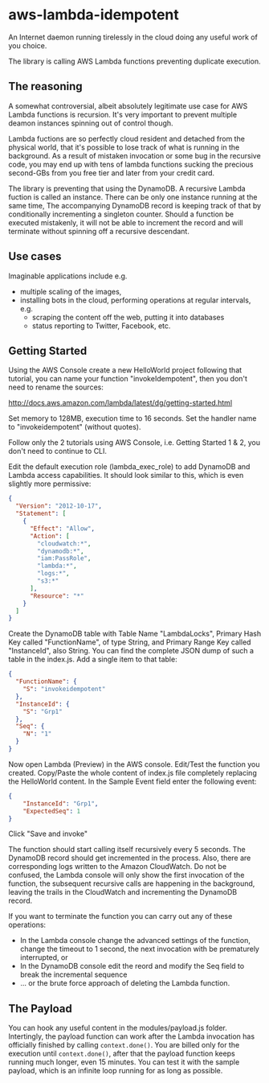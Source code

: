 aws-lambda-idempotent
=====================

An Internet daemon running tirelessly in the cloud doing any useful work of you choice.

The library is calling AWS Lambda functions preventing duplicate execution.

The reasoning
-------------

A somewhat controversial, albeit absolutely legitimate use case for AWS Lambda functions is recursion. It's very important to prevent multiple deamon instances spinning out of control though.

Lambda fuctions are so perfectly cloud resident and detached from the physical world, that it's possible to lose track of what is running in the background. As a result of mistaken invocation or some bug in the recursive code, you may end up with tens of lambda functions sucking the precious second-GBs from you free tier and later from your credit card.

The library is preventing that using the DynamoDB. A recursive Lambda fuction is called an instance. There can be only one instance running at the same time, The accompanying DynamoDB record is keeping track of that by conditionally incrementing a singleton counter. Should a function be executed mistakenly, it will not be able to increment the record and will terminate without spinning off a recursive descendant.

Use cases
---------
Imaginable applications include e.g.

* multiple scaling of the images,
* installing bots in the cloud, performing operations at regular intervals, e.g.
  + scraping the content off the web, putting it into databases
  + status reporting to Twitter, Facebook, etc.


Getting Started
---------------

Using the AWS Console create a new HelloWorld project following that tutorial, you can name your function "invokeIdempotent", then you don't need to rename the sources:

http://docs.aws.amazon.com/lambda/latest/dg/getting-started.html

Set memory to 128MB, execution time to 16 seconds. Set the handler name to "invokeidempotent" (without quotes).

Follow only the 2 tutorials using AWS Console, i.e. Getting Started 1 & 2, you don't need to continue to CLI.

Edit the default execution role (lambda_exec_role) to add DynamoDB and Lambda access capabilities. It should look similar to this, which is even slightly more permissive:

```json
{
  "Version": "2012-10-17",
  "Statement": [
    {
      "Effect": "Allow",
      "Action": [
        "cloudwatch:*",
        "dynamodb:*",
        "iam:PassRole",
        "lambda:*",
        "logs:*",
        "s3:*"
      ],
      "Resource": "*"
    }
  ]
}
```

Create the DynamoDB table with Table Name "LambdaLocks", Primary Hash Key called "FunctionName", of type String, and Primary Range Key called "InstanceId", also String. You can find the complete JSON dump of such a table in the index.js. Add a single item to that table:

```json
{
  "FunctionName": {
    "S": "invokeidempotent"
  },
  "InstanceId": {
    "S": "Grp1"
  },
  "Seq": {
    "N": "1"
  }
}
```

Now open Lambda (Preview) in the AWS console. Edit/Test the function you created. Copy/Paste the whole content of index.js file completely replacing the HelloWorld content. In the Sample Event field enter the following event:

```json
{
    "InstanceId": "Grp1",
    "ExpectedSeq": 1
}
```
Click "Save and invoke"

The function should start calling itself recursively every 5 seconds. The DynamoDB record should get incremented in the process. Also, there are corresponding logs written to the Amazon CloudWatch. Do not be confused, the Lambda console will only show the first invocation of the function, the subsequent recursive calls are happening in the background, leaving the trails in the CloudWatch and incrementing the DynamoDB record.

If you want to terminate the function you can carry out any of these operations:

<ul>
  <li>In the Lambda console change the advanced settings of the function, change the timeout to 1 second, the next invocation with be prematurely interrupted, or</li>
  <li>In the DynamoDB console edit the reord and modify the Seq field to break the incremental sequence</li>
  <li>... or the brute force approach of deleting the Lambda function.</li>
</ul>

The Payload
-----------
You can hook any useful content in the modules/payload.js folder. Intertingly, the payload function can work after the Lambda invocation has officially finished by calling `context.done()`. You are billed only for the execution until `context.done()`, after that the payload function keeps running much longer, even 15 minutes. You can test it with the sample payload, which is an infinite loop running for as long as possible.

